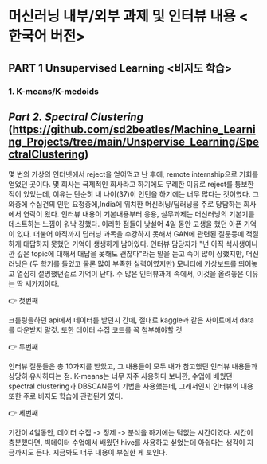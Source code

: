 

# 머신러닝 내부/외부 과제 및 인터뷰 내용 <한국어 버전>





## PART 1 Unsupervised Learning <비지도 학습>

### 1. K-means/K-medoids 



## _Part 2. Spectral Clustering_ (https://github.com/sd2beatles/Machine_Learning_Projects/tree/main/Unspervise_Learning/SpectralClustering)

<KOR> 몇 번의 가상의 인터넷에서 reject을 얻어먹고 난 후에, remote internship으로 기회를 얻었던 곳이다. 몇 회사는 국제적인 회사라고 하기에도 무례한 이유로 reject를  통보한적이 있었는데, 이유는 단순히 내 나이(37)이 인턴을 하기에는 너무 많다는 것이였다. 그 와중에 수십건의 인턴 요청중에,India에 위치한 머신러닝/딥러닝을 주로 당담하는 회사에서 연락이 왔다. 인터뷰 내용이 기본내용부터 응용, 실무과제는 머신러닝의 기본기를 테스트하는 느낌이 워낙 강했다. 이러한 점들이 낮설어 4일 동안 고생을 했던 아픈 기억이 있다. 더불어 아직까지 딥러닝 과목을 수강하지 못해서 GAN에 관련된 질문등에 적절하게 대답하지 못했던 기억이 생생하게 남아있다. 인터뷰 담당자가 "넌 아직 석사생이니깐 깊은 topic에 대해서 대답을 못해도 괜찮다"라는 말을 듣고 속이 많이 상했지만, 머신러닝은 (두 학기를 들었고 물론 많이 부족한 실력이였지만)  모니터에 가상보드를 띄어놓고 열심히 설명했던걸로 기억이 난다. 수 많은 인터뷰과제 속에서, 이것을 올려놓은 이유는 딱 세가지이다. 
  
  :point_right: 첫번째 
  
  크롤링을하던 api에서 데이터를 받던지 간에, 절대로 kaggle과 같은 사이트에서 data를 다운받지 말것. 또한 데이터 수집 코드를 꼭 첨부해야할 것
   
  :point_right: 두번째
  
  인터뷰 질문들은 총 10가지를 받았고, 그 내용들이 모두 내가 참고했던 인터뷰 내용들과 상당히 유사하다는 점. K-means는 너무 자주 사용하다 보니깐, 
  수업에 배웠던 spectral clustering과 DBSCAN등의 기법을 사용했는데, 그래서인지 인터뷰의 내용 또한 주로 비지도 학습에 관련된거 였다. 
 
  
  :point_right: 세번째
  
  기간이 4일동안, 데이터 수집 -> 정제 -> 분석을 하기에는 턱없는 시간이였다. 시간이 충분했다면, 빅데이터 수업에서 배웠던 hive를 사용하고 싶었는데
  아쉽다는 생각이 지금까지도 든다. 지금봐도 너무 내용이 부실한 게 보인다. 

